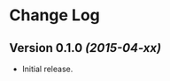 Change Log
==========

Version 0.1.0 *(2015-04-xx)*
----------------------------

 * Initial release.